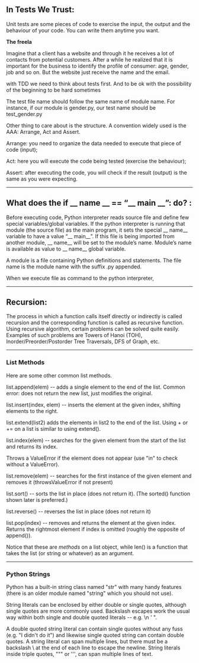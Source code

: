 ## In Tests We Trust:

Unit tests are some pieces of code to exercise the input, the output and the behaviour of your code. You can write them anytime you want.

**The freela**

Imagine that a client has a website and through it he receives a lot of contacts from potential customers. After a while he realized that it is important for the business to identify the profile of consumer: age, gender, job and so on. But the website just receive the name and the email.

 with TDD we need to think about tests first. And to be ok with the possibility of the beginning to be hard sometimes

 The test file name should follow the same name of module name. For instance, if our module is gender.py, our test name should be test_gender.py


Other thing to care about is the structure. A convention widely used is the AAA: Arrange, Act and Assert.

 Arrange: you need to organize the data needed to execute that piece of code (input);

 Act: here you will execute the code being tested (exercise the behaviour);

 Assert: after executing the code, you will check if the result (output) is the same as you were expecting.


--------------------------

## What does the if __ name __ == “__ main __”: do? : 

Before executing code, Python interpreter reads source file and define few special variables/global variables. 
If the python interpreter is running that module (the source file) as the main program, it sets the special __ name__ variable to have a value “__ main__”. If this file is being imported from another module, __ name__ will be set to the module’s name. Module’s name is available as value to __ name__ global variable. 

A module is a file containing Python definitions and statements. The file name is the module name with the suffix .py appended. 

When we execute file as command to the python interpreter, 



---------------------------

## Recursion:

The process in which a function calls itself directly or indirectly is called recursion and the corresponding function is called as recursive function. Using recursive algorithm, certain problems can be solved quite easily. Examples of such problems are Towers of Hanoi (TOH), Inorder/Preorder/Postorder Tree Traversals, DFS of Graph, etc.


-----------------------


### List Methods

Here are some other common list methods.

list.append(elem) -- adds a single element to the end of the list. Common error: does not return the new list, just modifies the original.

list.insert(index, elem) -- inserts the element at the given index, shifting elements to the right.

list.extend(list2) adds the elements in list2 to the end of the list. Using + or += on a list is similar to using extend().

list.index(elem) -- searches for the given element from the start of the list and returns its index. 

Throws a ValueError if the element does not appear (use "in" to check without a ValueError).

list.remove(elem) -- searches for the first instance of the given element and removes it (throwsValueError if not present)

list.sort() -- sorts the list in place (does not return it). (The sorted() function shown later is preferred.)

list.reverse() -- reverses the list in place (does not return it)

list.pop(index) -- removes and returns the element at the given index. Returns the rightmost element if index is omitted (roughly the opposite of append()).

Notice that these are *methods* on a list object, while len() is a function that takes the list (or string or whatever) as an argument.

-------------------------------------


### Python Strings

Python has a built-in string class named "str" with many handy features (there is an older module named "string" which you should not use).

 String literals can be enclosed by either double or single quotes, although single quotes are more commonly used. Backslash escapes work the usual way within both single and double quoted literals -- e.g. \n \' \".
 
  A double quoted string literal can contain single quotes without any fuss (e.g. "I didn't do it") and likewise single quoted string can contain double quotes. A string literal can span multiple lines, but there must be a backslash \ at the end of each line to escape the newline. String literals inside triple quotes, """ or ''', can span multiple lines of text.